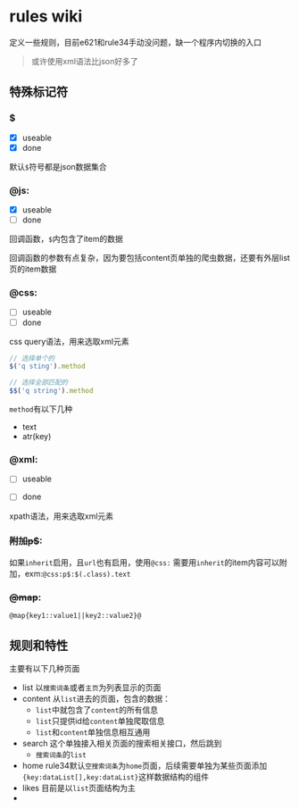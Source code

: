 # rules wiki
定义一些规则，目前e621和rule34手动没问题，缺一个程序内切换的入口

> 或许使用xml语法比json好多了
## 特殊标记符
### $
- [x] useable
- [x] done

默认`$`符号都是json数据集合
### @js:
- [x] useable
- [ ] done

回调函数，`$`内包含了item的数据

回调函数的参数有点复杂，因为要包括content页单独的爬虫数据，还要有外层list页的item数据
### @css:
- [ ] useable
- [ ] done

css query语法，用来选取xml元素

```js
// 选择单个的
$('q sting').method

// 选择全部匹配的
$$('q string').method
```

`method`有以下几种
- text
- atr(key)
### @xml:
- [ ] useable
- [ ] done


xpath语法，用来选取xml元素
### ~~附加p$~~:
如果`inherit`启用，且`url`也有启用，使用`@css:` 需要用`inherit`的item内容可以附加，exm:`@css:p$:$(.class).text`
### ~~@map~~:
`@map{key1::value1||key2::value2}@`

## 规则和特性
主要有以下几种页面
- list      以`搜索词条`或者`主页`为列表显示的页面
- content   从`list`进去的页面，包含的数据：
  - `list`中就包含了`content`的所有信息
  - `list`只提供id给`content`单独爬取信息
  - `list`和`content`单独信息相互通用
- search    这个单独接入相关页面的搜索相关接口，然后跳到
  - `搜索词条`的`list`
- home      rule34默认`空搜索词条`为`home`页面，后续需要单独为某些页面添加`{key:dataList[],key:dataList}`这样数据结构的组件
- likes     目前是以`list`页面结构为主
- 